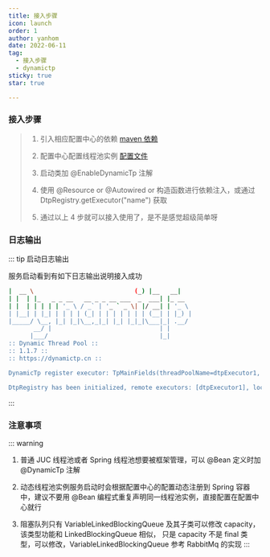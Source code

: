 ```yaml
---
title: 接入步骤
icon: launch
order: 1
author: yanhom
date: 2022-06-11
tag:
  - 接入步骤
  - dynamictp
sticky: true
star: true

---
```


### 接入步骤

> 1. 引入相应配置中心的依赖 [maven 依赖](/guide/configcenter/apollo.html#maven依赖)
>
> 2. 配置中心配置线程池实例 [配置文件](/guide/configcenter/apollo.html#线程池配置文件)
>
> 3. 启动类加 @EnableDynamicTp 注解
>
> 4. 使用 @Resource or @Autowired or 构造函数进行依赖注入，或通过 DtpRegistry.getExecutor("name") 获取
>
> 5. 通过以上 4 步就可以接入使用了，是不是感觉超级简单呀


### 日志输出

::: tip 启动日志输出

服务启动看到有如下日志输出说明接入成功

  ```bash
|  __ \                            (_) |__   __|   
| |  | |_   _ _ __   __ _ _ __ ___  _  ___| |_ __  
| |  | | | | | '_ \ / _` | '_ ` _ \| |/ __| | '_ \ 
| |__| | |_| | | | | (_| | | | | | | | (__| | |_) |
|_____/ \__, |_| |_|\__,_|_| |_| |_|_|\___|_| .__/ 
         __/ |                              | |    
        |___/                               |_|   
  :: Dynamic Thread Pool :: 
  :: 1.1.7 :: 
  :: https://dynamictp.cn ::

  DynamicTp register executor: TpMainFields(threadPoolName=dtpExecutor1, corePoolSize=2, maxPoolSize=10, keepAliveTime=50, queueType=TaskQueue, queueCapacity=200, rejectType=CallerRunsPolicy, allowCoreThreadTimeOut=false), source: beanPostProcessor

  DtpRegistry has been initialized, remote executors: [dtpExecutor1], local executors: [ioIntensiveExecutor, commonExecutor, dtpExecutor2]
  ```
:::

### 注意事项

::: warning

1. 普通 JUC 线程池或者 Spring 线程池想要被框架管理，可以 @Bean 定义时加 @DynamicTp 注解

2. 动态线程池实例服务启动时会根据配置中心的配置动态注册到 Spring 容器中，建议不要用 @Bean 编程式重复声明同一线程池实例，直接配置在配置中心就行

3. 阻塞队列只有 VariableLinkedBlockingQueue 及其子类可以修改 capacity，该类型功能和 LinkedBlockingQueue 相似， 只是 capacity 不是
final 类型，可以修改，VariableLinkedBlockingQueue 参考 RabbitMq 的实现
:::

